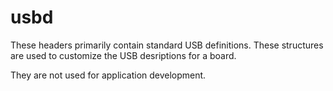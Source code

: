 # usbd

These headers primarily contain standard USB definitions. These structures are used to customize the USB desriptions for a board.

They are not used for application development.